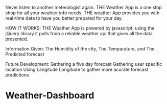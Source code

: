 Never listen to another meterologist again. THE Weather App is a one stop shop for all your weahter info needs. THE weather App provides you with real-time data to have you better prepared for your day. 


HOW IT WORKS:
        THE Weather App is powered by javascript, using the jQuery library it pulls from a reliable weather api that gives all the data presented.
    
Information Given:
        The Humidity of the city,
        The Temparature, and
        The Predicted forecast

Future Development:
        Gathering a five day forecast
        Gathering user specific location
        Using Langitude Longitude to gather more acurate forecast predictions
    
# Weather-Dashboard